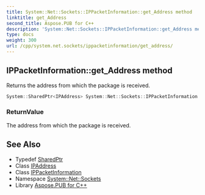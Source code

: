 ```yaml
---
title: System::Net::Sockets::IPPacketInformation::get_Address method
linktitle: get_Address
second_title: Aspose.PUB for C++
description: 'System::Net::Sockets::IPPacketInformation::get_Address method. Returns the address from which the package is received in C++.'
type: docs
weight: 300
url: /cpp/system.net.sockets/ippacketinformation/get_address/
---
```

## IPPacketInformation::get_Address method


Returns the address from which the package is received.

```cpp
System::SharedPtr<IPAddress> System::Net::Sockets::IPPacketInformation::get_Address()
```


### ReturnValue

The address from which the package is received.

## See Also

* Typedef [SharedPtr](../../../system/sharedptr/)
* Class [IPAddress](../../../system.net/ipaddress/)
* Class [IPPacketInformation](../)
* Namespace [System::Net::Sockets](../../)
* Library [Aspose.PUB for C++](../../../)
